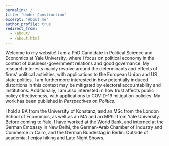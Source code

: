 ```yaml
---
permalink: /
title: "Under Construction"
excerpt: "About me"
author_profile: true
redirect_from: 
  - /about/
  - /about.html
---
```



Welcome to my website! I am a PhD Candidate in Political Science and Economics at Yale University, where I focus on political economy in the context of business-government relations and good governance. My research interests mainly revolve around the determinants and effects of firms' political activities, with applications to the European Union and US state politics. I am furthermore interested in how potentially induced distortions in this context may be mitigated by electoral accountability and institutions.
Additionally, I am also interested in how trust affects public policy effectiveness, with applications to COVID-19 mitigation policies. My work has been published in _Perspectives on Politics_.

I hold a BA from the University of Konstanz, and an MSc from the London School of Economics, as well as an MA and an MPhil from Yale University. Before coming to Yale, I have worked at the World Bank, and interned at the German Embassy in New Delhi, the German-Arab Chamber of Industry and Commerce in Cairo, and the German Bundestag in Berlin. Outside of academia, I enjoy hiking and Late Night Shows.
